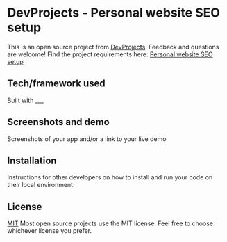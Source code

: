 # DevProjects - Personal website SEO setup

This is an open source project from [DevProjects](http://www.codementor.io/projects). Feedback and questions are welcome!
Find the project requirements here: [Personal website SEO setup](https://www.codementor.io/projects/web/personal-website-seo-setup-atx32hhuzi)

## Tech/framework used
Built with ___

## Screenshots and demo
Screenshots of your app and/or a link to your live demo

## Installation
Instructions for other developers on how to install and run your code on their local environment.

## License
[MIT](https://choosealicense.com/licenses/mit/)
Most open source projects use the MIT license. Feel free to choose whichever license you prefer.
